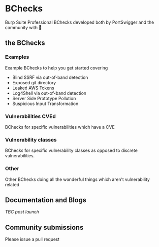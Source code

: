 # BChecks

Burp Suite Professional BChecks developed both by PortSwigger and the community with 🧡

## the BChecks

### Examples
Example BChecks to help you get started covering
* Blind SSRF via out-of-band detection
* Exposed git directory
* Leaked AWS Tokens
* Log4Shell via out-of-band detection
* Server Side Prototype Pollution
* Suspicious Input Transformation

### Vulnerabilities CVEd
BChecks for specific vulnerabilities which have a CVE

### Vulnerability classes
BChecks for specific vulnerability classes as opposed to discrete vulnerabilities. 

### Other
Other BChecks doing all the wonderful things which aren't vulnerability related

## Documentation and Blogs
_TBC post launch_

## Community submissions
Please issue a pull request
